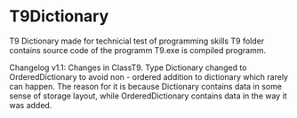 # T9Dictionary
T9 Dictionary made for technicial test of programming skills 
T9 folder contains source code of the programm
T9.exe is compiled programm.

Changelog v1.1: Changes in ClassT9.
  Type Dictionary changed to OrderedDictionary to avoid non - ordered addition to dictionary which rarely can happen. The reason for it is because Dictionary contains data in some sense of storage layout, while OrderedDictionary contains data in the way it was added.
